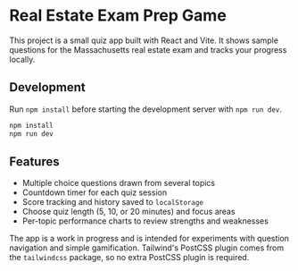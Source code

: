 # Real Estate Exam Prep Game

This project is a small quiz app built with React and Vite. It shows sample questions for the Massachusetts real estate exam and tracks your progress locally.

## Development

Run `npm install` before starting the development server with `npm run dev`.

```bash
npm install
npm run dev
```

## Features

- Multiple choice questions drawn from several topics
- Countdown timer for each quiz session
- Score tracking and history saved to `localStorage`
- Choose quiz length (5, 10, or 20 minutes) and focus areas
- Per-topic performance charts to review strengths and weaknesses

The app is a work in progress and is intended for experiments with question navigation and simple gamification.
Tailwind's PostCSS plugin comes from the `tailwindcss` package, so no extra PostCSS plugin is required.
